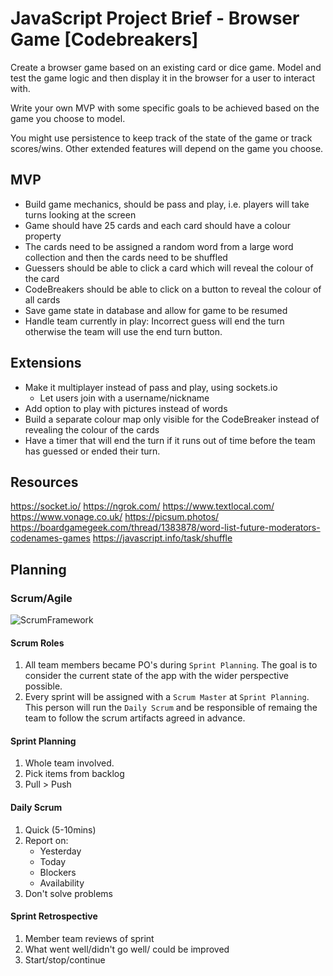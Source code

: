 # JavaScript Project Brief - Browser Game [Codebreakers]

Create a browser game based on an existing card or dice game. Model and test the game logic and then display it in the browser for a user to interact with.

Write your own MVP with some specific goals to be achieved based on the game you choose to model.

You might use persistence to keep track of the state of the game or track scores/wins. Other extended features will depend on the game you choose.

## MVP

* Build game mechanics, should be pass and play, i.e. players will take turns looking at the screen
* Game should have 25 cards and each card should have a colour property
* The cards need to be assigned a random word from a large word collection and then the cards need to be shuffled
* Guessers should be able to click a card which will reveal the colour of the card
* CodeBreakers should be able to click on a button to reveal the colour of all cards
* Save game state in database and allow for game to be resumed
* Handle team currently in play: Incorrect guess will end the turn otherwise the team will use the end turn button.


## Extensions

* Make it multiplayer instead of pass and play, using sockets.io
   - Let users join with a username/nickname
* Add option to play with pictures instead of words
* Build a separate colour map only visible for the CodeBreaker instead of revealing the colour of the cards
* Have a timer that will end the turn if it runs out of time before the team has guessed or ended their turn.


## Resources
https://socket.io/
https://ngrok.com/
https://www.textlocal.com/
https://www.vonage.co.uk/
https://picsum.photos/
https://boardgamegeek.com/thread/1383878/word-list-future-moderators-codenames-games
https://javascript.info/task/shuffle

## Planning 

### Scrum/Agile

![ScrumFramework](/documentation/images/ScrumFrameworkTest.png)

#### Scrum Roles
1. All team members became PO's during `Sprint Planning`.
The goal is to consider the current state of the app with the wider perspective possible.
2. Every sprint will be assigned with a `Scrum Master` at `Sprint Planning`. This person will run the `Daily Scrum` and be responsible of remaing the team to follow the scrum artifacts agreed in advance.

#### Sprint Planning
1. Whole team involved.
2. Pick items from backlog
3. Pull > Push

#### Daily Scrum
1. Quick (5-10mins)
2. Report on:
   * Yesterday
   * Today
   * Blockers
   * Availability
3. Don't solve problems
#### Sprint Retrospective
1. Member team reviews of sprint
2. What went well/didn't go well/ could be improved
3. Start/stop/continue
